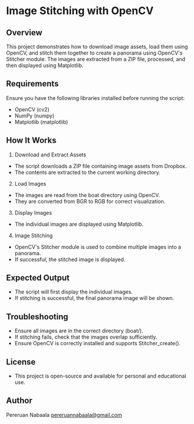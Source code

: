 # Image Stitching with OpenCV

## Overview
This project demonstrates how to download image assets, load them using OpenCV, and stitch them together to create a panorama using OpenCV's Stitcher module. The images are extracted from a ZIP file, processed, and then displayed using Matplotlib.

## Requirements
Ensure you have the following libraries installed before running the script:
- OpenCV (cv2)
- NumPy (numpy)
- Matplotlib (matplotlib)

## How It Works
1. Download and Extract Assets
- The script downloads a ZIP file containing image assets from Dropbox.
- The contents are extracted to the current working directory.
2. Load Images
- The images are read from the boat directory using OpenCV.
- They are converted from BGR to RGB for correct visualization.
3. Display Images
- The individual images are displayed using Matplotlib.
4. Image Stitching
- OpenCV's Stitcher module is used to combine multiple images into a panorama.
- If successful, the stitched image is displayed.
## Expected Output
- The script will first display the individual images.
- If stitching is successful, the final panorama image will be shown.
## Troubleshooting
- Ensure all images are in the correct directory (boat/).
- If stitching fails, check that the images overlap sufficiently.
- Ensure OpenCV is correctly installed and supports Stitcher_create().
## License
- This project is open-source and available for personal and educational use.
## Author
Pereruan Nabaala
pereruannabaala@gmail.com
